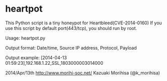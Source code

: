 heartpot
========

This Python script is a tiny honeypot for Heartbleed(CVE-2014-0160)
If you use this script by default port(443/tcp), you should run by root.

Usage: heartpot.py

Output format:
Date/time, Source IP address, Protocol, Payload

Output example:
[2014-04-13 01:59:23],192.168.1.22,SSL,1803000003014000


2014/Apr/13th
http://www.morihi-soc.net/
Kazuaki Morihisa (@k_morihisa)
